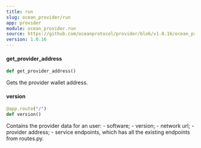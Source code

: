 ```yaml
---
title: run
slug: ocean_provider/run
app: provider
module: ocean_provider.run
source: https://github.com/oceanprotocol/provider/blob/v1.0.16/ocean_provider/run.py
version: 1.0.16
---
```

#### get\_provider\_address

```python
def get_provider_address()
```

Gets the provider wallet address.

#### version

```python
@app.route("/")
def version()
```

Contains the provider data for an user:
    - software;
    - version;
    - network url;
    - provider address;
    - service endpoints, which has all
    the existing endpoints from routes.py.

